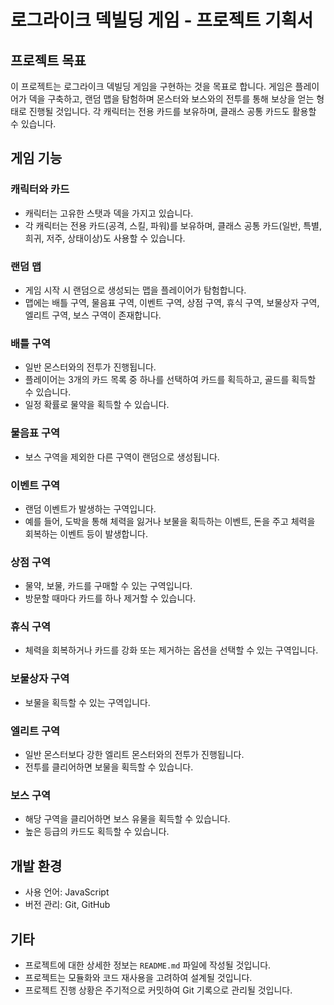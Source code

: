 # 로그라이크 덱빌딩 게임 - 프로젝트 기획서

## 프로젝트 목표
이 프로젝트는 로그라이크 덱빌딩 게임을 구현하는 것을 목표로 합니다. 게임은 플레이어가 덱을 구축하고, 랜덤 맵을 탐험하며 몬스터와 보스와의 전투를 통해 보상을 얻는 형태로 진행될 것입니다. 각 캐릭터는 전용 카드를 보유하며, 클래스 공통 카드도 활용할 수 있습니다.

## 게임 기능

### 캐릭터와 카드
- 캐릭터는 고유한 스탯과 덱을 가지고 있습니다.
- 각 캐릭터는 전용 카드(공격, 스킬, 파워)를 보유하며, 클래스 공통 카드(일반, 특별, 희귀, 저주, 상태이상)도 사용할 수 있습니다.

### 랜덤 맵
- 게임 시작 시 랜덤으로 생성되는 맵을 플레이어가 탐험합니다.
- 맵에는 배틀 구역, 물음표 구역, 이벤트 구역, 상점 구역, 휴식 구역, 보물상자 구역, 엘리트 구역, 보스 구역이 존재합니다.

### 배틀 구역
- 일반 몬스터와의 전투가 진행됩니다.
- 플레이어는 3개의 카드 목록 중 하나를 선택하여 카드를 획득하고, 골드를 획득할 수 있습니다.
- 일정 확률로 물약을 획득할 수 있습니다.

### 물음표 구역
- 보스 구역을 제외한 다른 구역이 랜덤으로 생성됩니다.

### 이벤트 구역
- 랜덤 이벤트가 발생하는 구역입니다.
- 예를 들어, 도박을 통해 체력을 잃거나 보물을 획득하는 이벤트, 돈을 주고 체력을 회복하는 이벤트 등이 발생합니다.

### 상점 구역
- 물약, 보물, 카드를 구매할 수 있는 구역입니다.
- 방문할 때마다 카드를 하나 제거할 수 있습니다.

### 휴식 구역
- 체력을 회복하거나 카드를 강화 또는 제거하는 옵션을 선택할 수 있는 구역입니다.

### 보물상자 구역
- 보물을 획득할 수 있는 구역입니다.

### 엘리트 구역
- 일반 몬스터보다 강한 엘리트 몬스터와의 전투가 진행됩니다.
- 전투를 클리어하면 보물을 획득할 수 있습니다.

### 보스 구역
- 해당 구역을 클리어하면 보스 유물을 획득할 수 있습니다.
- 높은 등급의 카드도 획득할 수 있습니다.

## 개발 환경
- 사용 언어: JavaScript
- 버전 관리: Git, GitHub

## 기타
- 프로젝트에 대한 상세한 정보는 `README.md` 파일에 작성될 것입니다.
- 프로젝트는 모듈화와 코드 재사용을 고려하여 설계될 것입니다.
- 프로젝트 진행 상황은 주기적으로 커밋하여 Git 기록으로 관리될 것입니다.
